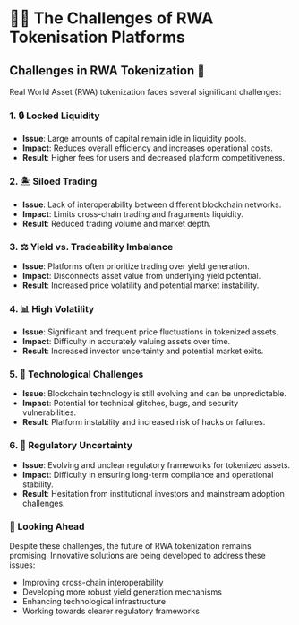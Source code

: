 # 🧗‍♂️ The Challenges of RWA Tokenisation Platforms

## Challenges in RWA Tokenization 🚧

Real World Asset (RWA) tokenization faces several significant challenges:

### 1. 🔒 Locked Liquidity

* **Issue**: Large amounts of capital remain idle in liquidity pools.
* **Impact**: Reduces overall efficiency and increases operational costs.
* **Result**: Higher fees for users and decreased platform competitiveness.

### 2. 🏝️ Siloed Trading

* **Issue**: Lack of interoperability between different blockchain networks.
* **Impact**: Limits cross-chain trading and fraguments liquidity.
* **Result**: Reduced trading volume and market depth.

### 3. ⚖️ Yield vs. Tradeability Imbalance

* **Issue**: Platforms often prioritize trading over yield generation.
* **Impact**: Disconnects asset value from underlying yield potential.
* **Result**: Increased price volatility and potential market instability.

### 4. 📊 High Volatility

* **Issue**: Significant and frequent price fluctuations in tokenized assets.
* **Impact**: Difficulty in accurately valuing assets over time.
* **Result**: Increased investor uncertainty and potential market exits.

### 5. 🔧 Technological Challenges

* **Issue**: Blockchain technology is still evolving and can be unpredictable.
* **Impact**: Potential for technical glitches, bugs, and security vulnerabilities.
* **Result**: Platform instability and increased risk of hacks or failures.

### 6. 📜 Regulatory Uncertainty

* **Issue**: Evolving and unclear regulatory frameworks for tokenized assets.
* **Impact**: Difficulty in ensuring long-term compliance and operational stability.
* **Result**: Hesitation from institutional investors and mainstream adoption challenges.

### 🌈 Looking Ahead

Despite these challenges, the future of RWA tokenization remains promising. Innovative solutions are being developed to address these issues:

* Improving cross-chain interoperability
* Developing more robust yield generation mechanisms
* Enhancing technological infrastructure
* Working towards clearer regulatory frameworks
